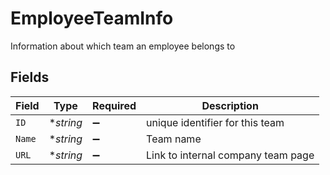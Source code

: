 # EmployeeTeamInfo

Information about which team an employee belongs to


## Fields

| Field                              | Type                               | Required                           | Description                        |
| ---------------------------------- | ---------------------------------- | ---------------------------------- | ---------------------------------- |
| `ID`                               | **string*                          | :heavy_minus_sign:                 | unique identifier for this team    |
| `Name`                             | **string*                          | :heavy_minus_sign:                 | Team name                          |
| `URL`                              | **string*                          | :heavy_minus_sign:                 | Link to internal company team page |